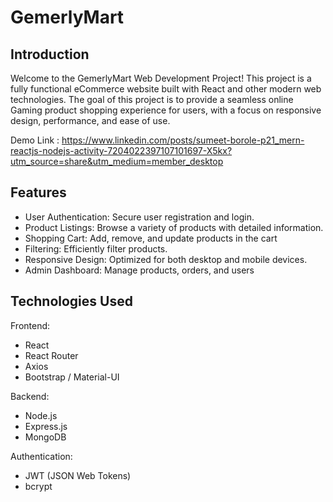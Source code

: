 # GemerlyMart

## Introduction
 
Welcome to the GemerlyMart Web Development Project! This project is a fully functional eCommerce website built with React and other modern web technologies. The goal of this project is to provide a seamless online Gaming product shopping experience for users, with a focus on responsive design, performance, and ease of use.

Demo Link : https://www.linkedin.com/posts/sumeet-borole-p21_mern-reactjs-nodejs-activity-7204022397107101697-X5kx?utm_source=share&utm_medium=member_desktop

## Features

- User Authentication: Secure user registration and login.
- Product Listings: Browse a variety of products with detailed information.
- Shopping Cart: Add, remove, and update products in the cart
- Filtering: Efficiently filter products.
- Responsive Design: Optimized for both desktop and mobile devices.
- Admin Dashboard: Manage products, orders, and users

## Technologies Used

Frontend:
- React
- React Router
- Axios
- Bootstrap / Material-UI

Backend:
- Node.js
- Express.js
- MongoDB 

Authentication:
- JWT (JSON Web Tokens)
- bcrypt


